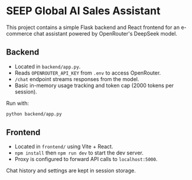 # SEEP Global AI Sales Assistant

This project contains a simple Flask backend and React frontend for an e-commerce chat assistant powered by OpenRouter's DeepSeek model.

## Backend
- Located in `backend/app.py`.
- Reads `OPENROUTER_API_KEY` from `.env` to access OpenRouter.
- `/chat` endpoint streams responses from the model.
- Basic in-memory usage tracking and token cap (2000 tokens per session).

Run with:
```bash
python backend/app.py
```

## Frontend
- Located in `frontend/` using Vite + React.
- `npm install` then `npm run dev` to start the dev server.
- Proxy is configured to forward API calls to `localhost:5000`.

Chat history and settings are kept in session storage.
